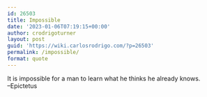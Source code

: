 ```yaml
---
id: 26503
title: Impossible
date: '2023-01-06T07:19:15+00:00'
author: crodrigoturner
layout: post
guid: 'https://wiki.carlosrodrigo.com/?p=26503'
permalink: /impossible/
format: quote
---
```


It is impossible for a man to learn what he thinks he already knows.  
–Epictetus